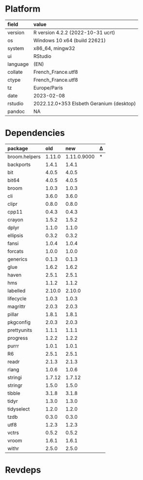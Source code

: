 # Platform

|field    |value                                    |
|:--------|:----------------------------------------|
|version  |R version 4.2.2 (2022-10-31 ucrt)        |
|os       |Windows 10 x64 (build 22621)             |
|system   |x86_64, mingw32                          |
|ui       |RStudio                                  |
|language |(EN)                                     |
|collate  |French_France.utf8                       |
|ctype    |French_France.utf8                       |
|tz       |Europe/Paris                             |
|date     |2023-02-08                               |
|rstudio  |2022.12.0+353 Elsbeth Geranium (desktop) |
|pandoc   |NA                                       |

# Dependencies

|package       |old    |new         |Δ  |
|:-------------|:------|:-----------|:--|
|broom.helpers |1.11.0 |1.11.0.9000 |*  |
|backports     |1.4.1  |1.4.1       |   |
|bit           |4.0.5  |4.0.5       |   |
|bit64         |4.0.5  |4.0.5       |   |
|broom         |1.0.3  |1.0.3       |   |
|cli           |3.6.0  |3.6.0       |   |
|clipr         |0.8.0  |0.8.0       |   |
|cpp11         |0.4.3  |0.4.3       |   |
|crayon        |1.5.2  |1.5.2       |   |
|dplyr         |1.1.0  |1.1.0       |   |
|ellipsis      |0.3.2  |0.3.2       |   |
|fansi         |1.0.4  |1.0.4       |   |
|forcats       |1.0.0  |1.0.0       |   |
|generics      |0.1.3  |0.1.3       |   |
|glue          |1.6.2  |1.6.2       |   |
|haven         |2.5.1  |2.5.1       |   |
|hms           |1.1.2  |1.1.2       |   |
|labelled      |2.10.0 |2.10.0      |   |
|lifecycle     |1.0.3  |1.0.3       |   |
|magrittr      |2.0.3  |2.0.3       |   |
|pillar        |1.8.1  |1.8.1       |   |
|pkgconfig     |2.0.3  |2.0.3       |   |
|prettyunits   |1.1.1  |1.1.1       |   |
|progress      |1.2.2  |1.2.2       |   |
|purrr         |1.0.1  |1.0.1       |   |
|R6            |2.5.1  |2.5.1       |   |
|readr         |2.1.3  |2.1.3       |   |
|rlang         |1.0.6  |1.0.6       |   |
|stringi       |1.7.12 |1.7.12      |   |
|stringr       |1.5.0  |1.5.0       |   |
|tibble        |3.1.8  |3.1.8       |   |
|tidyr         |1.3.0  |1.3.0       |   |
|tidyselect    |1.2.0  |1.2.0       |   |
|tzdb          |0.3.0  |0.3.0       |   |
|utf8          |1.2.3  |1.2.3       |   |
|vctrs         |0.5.2  |0.5.2       |   |
|vroom         |1.6.1  |1.6.1       |   |
|withr         |2.5.0  |2.5.0       |   |

# Revdeps

